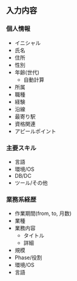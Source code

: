 ## 入力内容
###  個人情報
* イニシャル
* 氏名
* 住所
* 性別
* 年齢(世代)
  * 自動計算
* 所属
* 職種
* 経験
* 沿線
* 最寄り駅
* 資格関連
* アピールポイント
### 主要スキル
* 言語
* 環境/OS
* DB/DC
* ツール/その他
### 業務系経歴
* 作業期間(from, to, 月数)
* 業種
* 業務内容
  * タイトル
  * 詳細 
* 規模
* Phase/役割
* 環境/OS
* 言語